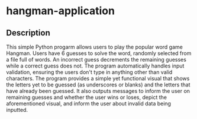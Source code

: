 # hangman-application
## Description
This simple Python progarm allows users to play the popular word game Hangman. Users have 6 guesses to solve the word, randomly selected from a file full of words. An incorrect guess decrements the remaining guesses while a correct guess does not. The program automatically handles input validation, ensuring the users don't type in anything other than valid characters. The program provides a simple yet functional visual that shows the letters yet to be guessed (as underscores or blanks) and the letters that have already been guessed. It also outputs messages to inform the user on remaining guesses and whether the user wins or loses, depict the aforementioned visual, and inform the user about invalid data being inputted.
